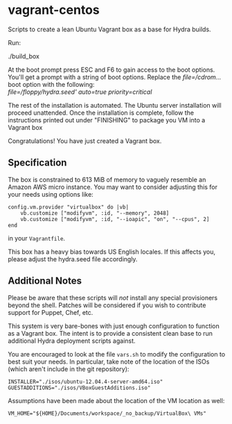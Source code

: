 vagrant-centos
==============

Scripts to create a lean Ubuntu Vagrant box as a base for Hydra builds.

Run:

  ./build_box

At the boot prompt press ESC and F6 to gain access to the boot options. 
You'll get a prompt with a string of boot options. Replace the _file=/cdrom..._ 
boot option with the following:  
    _file=/floppy/hydra.seed' auto=true priority=critical_

The rest of the installation is automated. The Ubuntu server installation will
proceed unattended. Once the installation is complete, follow the instructions 
printed out under "FINISHING" to package you VM into a Vagrant box

Congratulations! You have just created a Vagrant box.


Specification
-------------

The box is constrained to 613 MiB of memory to vaguely resemble an
Amazon AWS micro instance. You may want to consider adjusting this
for your needs using options like:

    config.vm.provider "virtualbox" do |vb|
        vb.customize ["modifyvm", :id, "--memory", 2048]
        vb.customize ["modifyvm", :id, "--ioapic", "on", "--cpus", 2]
    end

in your `Vagrantfile`.

This box has a heavy bias towards US English locales. If this
affects you, please adjust the hydra.seed file accordingly. 


Additional Notes
----------------

Please be aware that these scripts will *not* install any special
provisioners beyond the shell. Patches will be considered if you
wish to contribute support for Puppet, Chef, etc.

This system is very bare-bones with just enough configuration to 
function as a Vagrant box. The intent is to provide a consistent
clean base to run additional Hydra deployment scripts against. 

You are encouraged to look at the file `vars.sh` to modify the
configuration to best suit your needs. In particular, take note
of the location of the ISOs (which aren't include in the git
repository):

    INSTALLER="./isos/ubuntu-12.04.4-server-amd64.iso"  
    GUESTADDITIONS="./isos/VBoxGuestAdditions.iso"  

Assumptions have been made about the location of the VM location
as well:

    VM_HOME="${HOME}/Documents/workspace/_no_backup/VirtualBox\ VMs"  

